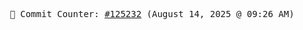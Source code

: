 <p align="center">
    <samp>
        📮 Commit Counter: <a href="https://github.com/Javascript-void0/Javascript-void0/commits/main">#125232</a> (August 14, 2025 @ 09:26 AM)
    </samp>
</p>